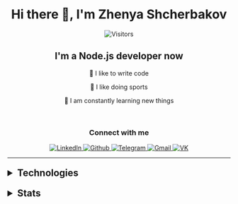 <div style="width: 100%; text-align: center">
    <h1>Hi there 👋, I'm Zhenya Shcherbakov</h1>
    <img src="https://komarev.com/ghpvc/?username=IIPEKOLICT" alt="Visitors">
    <br>
    <h2>I'm a Node.js developer now</h2>
    <p>💪 I like to write code</p>
    <p>🎉 I like doing sports</p>
    <p>🥅 I am constantly learning new things</p>
    <br>
    <h3>Connect with me</h3>
    <a href="https://www.linkedin.com/in/iipekolict/">
        <img src="https://img.shields.io/badge/LinkedIn-0077B5?style=for-the-badge&logo=linkedin&logoColor=white" alt="LinkedIn">
    </a>
    <a href="https://github.com/IIPEKOLICT">
        <img src="https://img.shields.io/badge/GitHub-100000?style=for-the-badge&logo=github&logoColor=white" alt="Github">
    </a>
    <a href="https://t.me/IIPEKOLICT">
        <img src="https://img.shields.io/badge/Telegram-2CA5E0?style=for-the-badge&logo=telegram&logoColor=white" alt="Telegram">
    </a>
    <a href="mailto:iipekolict@gmail.co">
        <img src="https://img.shields.io/badge/Gmail-D14836?style=for-the-badge&logo=gmail&logoColor=white" alt="Gmail">
    </a>
    <a href="https://vk.com/iipek0lict">
        <img src="https://img.shields.io/badge/вконтакте-%232E87FB.svg?&style=for-the-badge&logo=vk&logoColor=white" alt="VK">
    </a>
    <hr>
</div>

<details style="padding: .5em 0">
    <summary style="font-size: 1.5em; font-weight: bold; outline: none; cursor: pointer">Technologies</summary>
    <h4>Languages</h4>
    <img src="https://img.shields.io/badge/HTML5-E34F26?style=for-the-badge&logo=html5&logoColor=white" alt="HTML">
    <img src="https://img.shields.io/badge/CSS3-1572B6?style=for-the-badge&logo=css3&logoColor=white" alt="CSS">
    <img src="https://img.shields.io/badge/Sass-CC6699?style=for-the-badge&logo=sass&logoColor=white" alt="Sass">
    <img src="https://img.shields.io/badge/Stylus-333333?style=for-the-badge&logo=stylus&logoColor=white" alt="Stylus">
    <img src="https://img.shields.io/badge/Pug-E3C29B?style=for-the-badge&logo=pug&logoColor=black" alt="Pug">
    <img src="https://img.shields.io/badge/JavaScript-323330?style=for-the-badge&logo=javascript&logoColor=F7DF1E" alt="JavaScript">
    <img src="https://img.shields.io/badge/json-5E5C5C?style=for-the-badge&logo=json&logoColor=white" alt="JSON">
    <img src="https://img.shields.io/badge/TypeScript-007ACC?style=for-the-badge&logo=typescript&logoColor=white" alt="TypeScript">
    <img src="https://img.shields.io/badge/Python-3776AB?style=for-the-badge&logo=python&logoColor=white" alt="Python">
    <!-- <img src="https://img.shields.io/badge/Java-ED8B00?style=for-the-badge&logo=java&logoColor=white" alt="Java"> -->
    <img src="https://img.shields.io/badge/Kotlin-0095D5?&style=for-the-badge&logo=kotlin&logoColor=white" alt="Kotlin">
    <img src="https://img.shields.io/badge/Dart-0175C2?style=for-the-badge&logo=dart&logoColor=white" alt="Dart">
    <h4>Databases</h4>
    <img src="https://img.shields.io/badge/MongoDB-white?style=for-the-badge&logo=mongodb&logoColor=4EA94B" alt="MongoDB">
    <img src="https://img.shields.io/badge/PostgreSQL-316192?style=for-the-badge&logo=postgresql&logoColor=white" alt="PostgreSQL">
    <img src="https://img.shields.io/badge/firebase-ffca28?style=for-the-badge&logo=firebase&logoColor=black" alt="Firebase">
    <h4>Libraries</h4>
    <img src="https://img.shields.io/badge/jQuery-0769AD?style=for-the-badge&logo=jquery&logoColor=white" alt="JQuery">
    <img src="https://img.shields.io/badge/-materialize--css-ff69b4?style=for-the-badge&logo=materialize--css&logoColor=white" alt="Materialize.css">
    <img src="https://img.shields.io/badge/Material--UI-0081CB?style=for-the-badge&logo=material-ui&logoColor=white" alt="MaterialUI">
    <h4>Frameworks</h4>
    <img src="https://img.shields.io/badge/React-20232A?style=for-the-badge&logo=react&logoColor=61DAFB" alt="React">
    <img src="https://img.shields.io/badge/Angular-DD0031?style=for-the-badge&logo=angular&logoColor=white" alt="Angular">
    <img src="https://img.shields.io/badge/Express.js-000000?style=for-the-badge&logo=express&logoColor=white" alt="Express">
    <img src="https://img.shields.io/badge/next.js-000000?style=for-the-badge&logo=nextdotjs&logoColor=white" alt="Next">
    <img src="https://img.shields.io/badge/nestjs-E0234E?style=for-the-badge&logo=nestjs&logoColor=white" alt="NestJS">
    <img src="https://img.shields.io/badge/Django-092E20?style=for-the-badge&logo=django&logoColor=green" alt="Django">
    <img src="https://img.shields.io/badge/gradle-02303A?style=for-the-badge&logo=gradle&logoColor=white" alt="Gradle">
    <img src="https://img.shields.io/badge/Flutter-02569B?style=for-the-badge&logo=flutter&logoColor=white" alt="Flutter">
    <img src="https://img.shields.io/badge/Spring-6DB33F?style=for-the-badge&logo=spring&logoColor=white" alt="Spring">
    <img src="https://img.shields.io/badge/React_Native-20232A?style=for-the-badge&logo=react&logoColor=61DAFB" alt="React Native">
    <img src="https://img.shields.io/badge/Ionic-3880FF?style=for-the-badge&logo=ionic&logoColor=white" alt="Ionic">
    <h4>Platforms</h4>
    <img src="https://img.shields.io/badge/Node.js-339933?style=for-the-badge&logo=nodedotjs&logoColor=white" alt="NodeJS">
    <img src="https://img.shields.io/badge/Android-3DDC84?style=for-the-badge&logo=android&logoColor=white" alt="Android">
    <h4>Tools</h4>
    <img src="https://img.shields.io/badge/Git-F05032?style=for-the-badge&logo=git&logoColor=white" alt="Git">
    <img src="https://img.shields.io/badge/npm-CB3837?style=for-the-badge&logo=npm&logoColor=white" alt="npm">
    <img src="https://img.shields.io/badge/eslint-3A33D1?style=for-the-badge&logo=eslint&logoColor=white" alt="ESLint">
    <img src="https://img.shields.io/badge/Gulp-CF4647?style=for-the-badge&logo=gulp&logoColor=white" alt="Gulp">
    <img src="https://img.shields.io/badge/Webpack-8DD6F9?style=for-the-badge&logo=Webpack&logoColor=white" alt="Webpack">
    <img src="https://img.shields.io/badge/JWT-000000?style=for-the-badge&logo=JSON%20web%20tokens&logoColor=white" alt="JWT">
    <img src="https://img.shields.io/badge/Babel-F9DC3E?style=for-the-badge&logo=babel&logoColor=white" alt="Babel">
    <img src="https://img.shields.io/badge/prettier-1A2C34?style=for-the-badge&logo=prettier&logoColor=F7BA3E" alt="Prettier">
    <img src="https://img.shields.io/badge/Docker-2CA5E0?style=for-the-badge&logo=docker&logoColor=white" alt="Docker">
    <img src="https://img.shields.io/badge/Nginx-009639?style=for-the-badge&logo=nginx&logoColor=white" alt="Nginx">
    <img src="https://img.shields.io/badge/Swagger-85EA2D?style=for-the-badge&logo=Swagger&logoColor=white" alt="Swagger">
    <h4>Deploy services</h4>
    <img src="https://img.shields.io/badge/Netlify-00C7B7?style=for-the-badge&logo=netlify&logoColor=white" alt="Netlify">
    <img src="https://img.shields.io/badge/Heroku-430098?style=for-the-badge&logo=heroku&logoColor=white" alt="Heroku">
    <img src="https://img.shields.io/badge/Vercel-000000?style=for-the-badge&logo=vercel&logoColor=white" alt="Vercel">
    <img src="https://img.shields.io/badge/Google_Cloud-4285F4?style=for-the-badge&logo=google-cloud&logoColor=white" alt="Google Cloud">
    <img src="https://img.shields.io/badge/Amazon_AWS-FF9900?style=for-the-badge&logo=amazonaws&logoColor=white" alt="AWS">
    <h4>Software</h4>
    <img src="https://img.shields.io/badge/WebStorm-000000?style=for-the-badge&logo=WebStorm&logoColor=white" alt="WebStorm">
    <img src="https://img.shields.io/badge/Visual_Studio_Code-0078D4?style=for-the-badge&logo=visual%20studio%20code&logoColor=white" alt="VS Code">
    <img src="https://img.shields.io/badge/Android_Studio-3DDC84?style=for-the-badge&logo=android-studio&logoColor=white" alt="Android studio">
    <img src="https://img.shields.io/badge/PyCharm-000000.svg?&style=for-the-badge&logo=PyCharm&logoColor=white" alt="PyCharm">
    <img src="https://img.shields.io/badge/IntelliJ_IDEA-000000.svg?style=for-the-badge&logo=intellij-idea&logoColor=white" alt="Intellij Idea">
    <img src="https://img.shields.io/badge/Postman-FF6C37?style=for-the-badge&logo=Postman&logoColor=white" alt="Postman">
    <img src="https://img.shields.io/badge/Notion-000000?style=for-the-badge&logo=notion&logoColor=white" alt="Notion">
    <h4>Operation systems</h4>
    <img src="https://img.shields.io/badge/Arch_Linux-1793D1?style=for-the-badge&logo=arch-linux&logoColor=white" alt="Arch linux">
    <img src="https://img.shields.io/badge/manjaro-35BF5C?style=for-the-badge&logo=manjaro&logoColor=white" alt="Manjaro">
    <img src="https://img.shields.io/badge/Ubuntu-E95420?style=for-the-badge&logo=ubuntu&logoColor=white" alt="Ubuntu">
    <img src="https://img.shields.io/badge/Windows-0078D6?style=for-the-badge&logo=windows&logoColor=white" alt="Windows">
    <img src="https://img.shields.io/badge/Android-3DDC84?style=for-the-badge&logo=android&logoColor=white" alt="Android">
</details>

<details style="padding: 1em 0">
    <summary style="padding-bottom: 1em; font-size: 1.5em; font-weight: 700; outline: none; cursor: pointer">Stats</summary>
    <a style="margin-top: 1em" href="https://github.com/anuraghazra/github-readme-stats">
        <img 
            width="400px"
            src="https://github-readme-stats.vercel.app/api/top-langs/?username=IIPEKOLICT&theme=dark&layout=compact" 
            alt="Lang stats"
        >
        <br>
        <img
            width="400px"
            src="https://github-readme-stats.vercel.app/api?username=IIPEKOLICT&theme=dark" 
            alt="Github stats"
        >
    </a>
</details>
